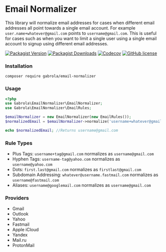 # Email Normalizer
This library will normalize email addresses for cases when different email addresses all point towards a single email account.
For example `user.name+whatever@gmail.com` points to `username@gmail.com`.
This is useful for cases such as when you want to limit a single user using a single email account to signup using different email addresses.

[![Packagist Version](https://img.shields.io/packagist/v/Gabrola/email-normalizer)](https://packagist.org/packages/gabrola/email-normalizer)
[![Packagist Downloads](https://img.shields.io/packagist/dt/Gabrola/email-normalizer)](https://packagist.org/packages/gabrola/email-normalizer)
[![Codecov](https://img.shields.io/codecov/c/github/Gabrola/email-normalizer)](https://app.codecov.io/gh/Gabrola/email-normalizer)
[![GitHub license](https://img.shields.io/github/license/Gabrola/email-normalizer)](https://github.com/Gabrola/email-normalizer/blob/master/LICENSE)

### Installation
```shell script
composer require gabrola/email-normalizer
```

### Usage
```php
<?php
use Gabrola\EmailNormalizer\EmailNormalizer;
use Gabrola\EmailNormalizer\EmailRules;

$emailNormalizer = new EmailNormalizer(new EmailRules());
$normalizedEmail = $emailNormalizer->normalize('username+whatever@gmail.com');

echo $normalizedEmail; //Returns username@gmail.com
```

### Rule Types

- Plus Tags: `username+tag@gmail.com` normalizes as `username@gmail.com`
- Hyphen Tags: `username-tag@yahoo.com` normalizes as `username@yahoo.com`
- Dots: `first.last@gmail.com` normalizes as `firstlast@gmail.com`
- Subdomain Addressing: `whatever@username.fastmail.com` normalizes as `username@fastmail.com`
- Aliases: `username@googlemail.com` normalizes as `username@gmail.com`

### Providers

 - Gmail
 - Outlook
 - Yahoo
 - Fastmail
 - Apple iCloud
 - Yandex
 - Mail.ru
 - ProtonMail
